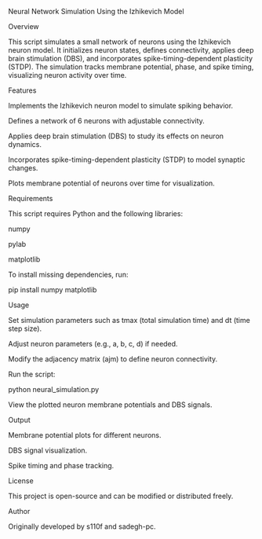 Neural Network Simulation Using the Izhikevich Model

Overview

This script simulates a small network of neurons using the Izhikevich neuron model. It initializes neuron states, defines connectivity, applies deep brain stimulation (DBS), and incorporates spike-timing-dependent plasticity (STDP). The simulation tracks membrane potential, phase, and spike timing, visualizing neuron activity over time.

Features

Implements the Izhikevich neuron model to simulate spiking behavior.

Defines a network of 6 neurons with adjustable connectivity.

Applies deep brain stimulation (DBS) to study its effects on neuron dynamics.

Incorporates spike-timing-dependent plasticity (STDP) to model synaptic changes.

Plots membrane potential of neurons over time for visualization.

Requirements

This script requires Python and the following libraries:

numpy

pylab

matplotlib

To install missing dependencies, run:

pip install numpy matplotlib

Usage

Set simulation parameters such as tmax (total simulation time) and dt (time step size).

Adjust neuron parameters (e.g., a, b, c, d) if needed.

Modify the adjacency matrix (ajm) to define neuron connectivity.

Run the script:

python neural_simulation.py

View the plotted neuron membrane potentials and DBS signals.

Output

Membrane potential plots for different neurons.

DBS signal visualization.

Spike timing and phase tracking.

License

This project is open-source and can be modified or distributed freely.

Author

Originally developed by s110f and sadegh-pc.
